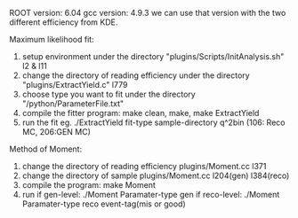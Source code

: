 ROOT version: 6.04
gcc version: 4.9.3
we can use that version with the two different efficiency from KDE.



Maximum likelihood fit:
1. setup environment
   under the directory "plugins/Scripts/InitAnalysis.sh"  l2 & l11
2. change the directory of reading efficiency
   under the directory "plugins/ExtractYield.c" l779
3. choose type you want to fit
   under the directory "/python/ParameterFile.txt" 
4. compile the fitter program: make clean, make,  make ExtractYield
5. run the fit
   eg. ./ExtractYield fit-type sample-directory q^2bin
   (106: Reco MC, 206:GEN MC) 

Method of Moment:
1. change the directory of reading efficiency
   plugins/Moment.cc l371
2. change the directory of sample
   plugins/Moment.cc l204(gen) l384(reco)
3. compile the program: make Moment
4. run 
   if gen-level: ./Moment Paramater-type gen
   if reco-level: ./Moment Paramater-type reco event-tag(mis or good)



